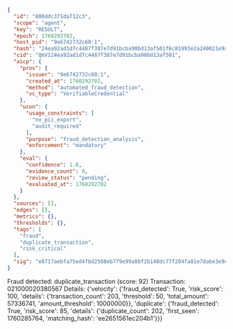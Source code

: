```json
{
  "id": "800ddc371da712c3",
  "scope": "agent",
  "key": "RESULT",
  "epoch": 1760292702,
  "host_pid": "9e6742732c60:1",
  "hash": "24ea92ad1d7c4487f387e7d91bcba90bd13af501f6c81993e2a240021e9ad287",
  "cid": "QmV124ea92ad1d7c4487f387e7d91bcba90bd13af501",
  "aicp": {
    "prov": {
      "issuer": "9e6742732c60:1",
      "created_at": 1760292702,
      "method": "automated_fraud_detection",
      "vc_type": "VerifiableCredential"
    },
    "ucon": {
      "usage_constraints": [
        "no_pii_export",
        "audit_required"
      ],
      "purpose": "fraud_detection_analysis",
      "enforcement": "mandatory"
    },
    "eval": {
      "confidence": 1.0,
      "evidence_count": 0,
      "review_status": "pending",
      "evaluated_at": 1760292702
    }
  },
  "sources": [],
  "edges": [],
  "metrics": {},
  "thresholds": {},
  "tags": [
    "fraud",
    "duplicate_transaction",
    "risk_critical"
  ],
  "sig": "e8717aebfa75ed4fbd2508eb779e99a8bf2b148dc77f204fa81e7dabe3e9e669"
}
```

Fraud detected: duplicate_transaction (score: 92)
Transaction: 021000020380567
Details: {'velocity': {'fraud_detected': True, 'risk_score': 100, 'details': {'transaction_count': 203, 'threshold': 50, 'total_amount': 57336741, 'amount_threshold': 10000000}}, 'duplicate': {'fraud_detected': True, 'risk_score': 85, 'details': {'duplicate_count': 202, 'first_seen': 1760285764, 'matching_hash': 'ee2651561ec204b1'}}}